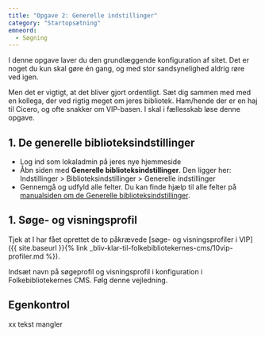 ```yaml
---
title: "Opgave 2: Generelle indstillinger"
category: "Startopsætning"
emneord:
  - Søgning
---
```


I denne opgave laver du den grundlæggende konfiguration af sitet. Det er noget du kun skal gøre én gang, og med stor sandsynelighed aldrig røre ved igen. 

Men det er vigtigt, at det bliver gjort ordentligt. Sæt dig sammen med med en kollega, der ved rigtig meget om jeres bibliotek. Ham/hende der er en haj til Cicero, og ofte snakker om VIP-basen.
I skal i fællesskab løse denne opgave.

## 1. De generelle biblioteksindstillinger
- Log ind som lokaladmin på jeres nye hjemmeside
- Åbn siden med **Generelle biblioteksindstillinger**. Den ligger her: Indstillinger > Biblioteksindstillinger > Generelle indstillinger
- Gennemgå og udfyld alle felter. Du kan finde hjælp til alle felter på [manualsiden om de Generelle biblioteksindstillinger](https://danskernesdigitalebibliotek.github.io/folkebibliotekernes_cms_manual/main/konfiguration/generelle-indstillinger/).


## 1. Søge- og visningsprofil

Tjek at I har fået oprettet de to påkrævede [søge- og visningsprofiler i VIP]({{ site.baseurl }}{% link _bliv-klar-til-folkebibliotekernes-cms/10vip-profiler.md %}).

Indsæt navn på søgeprofil og visningsprofil i konfiguration i Folkebibliotekernes CMS. Følg denne vejledning.

## Egenkontrol
xx tekst mangler

